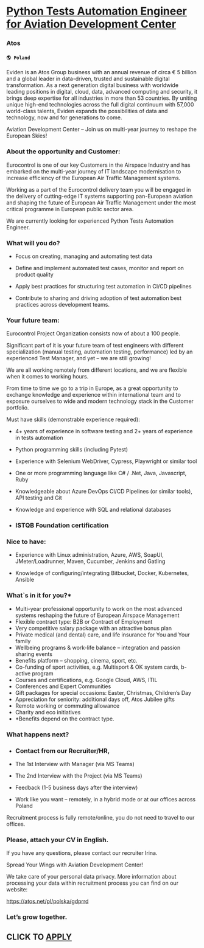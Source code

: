 # [Python Tests Automation Engineer for Aviation Development Center](https://www.remotewlb.com/apply/python-tests-automation-engineer-for-aviation-development-center)  
### Atos  
#### `🌎 Poland`  

Eviden is an Atos Group business with an annual revenue of circa € 5 billion and a global leader in data-driven, trusted and sustainable digital transformation. As a next generation digital business with worldwide leading positions in digital, cloud, data, advanced computing and security, it brings deep expertise for all industries in more than 53 countries. By uniting unique high-end technologies across the full digital continuum with 57,000 world-class talents, Eviden expands the possibilities of data and technology, now and for generations to come.

Aviation Development Center – Join us on multi-year journey to reshape the European Skies!­

### About the opportunity and Customer:

Eurocontrol is one of our key Customers in the Airspace Industry and has embarked on the multi-year journey of IT landscape modernisation to increase efficiency of the European Air Traffic Management systems.

Working as a part of the Eurocontrol delivery team you will be engaged in the delivery of cutting-edge IT systems supporting pan-European aviation and shaping the future of European Air Traffic Management under the most critical programme in European public sector area.

We are currently looking for experienced Python Tests Automation Engineer.

### What will you do?

  * Focus on creating, managing and automating test data

  * Define and implement automated test cases, monitor and report on product quality

  * Apply best practices for structuring test automation in CI/CD pipelines

  * Contribute to sharing and driving adoption of test automation best practices across development teams.

### Your future team:

Eurocontrol Project Organization consists now of about a 100 people.

Significant part of it is your future team of test engineers with different specialization (manual testing, automation testing, performance) led by an experienced Test Manager, and yet – we are still growing!

We are all working remotely from different locations, and we are flexible when it comes to working hours.

From time to time we go to a trip in Europe, as a great opportunity to exchange knowledge and experience within international team and to exposure ourselves to wide and modern technology stack in the Customer portfolio.

Must have skills (demonstrable experience required):

  * 4+ years of experience in software testing and 2+ years of experience in tests automation

  * Python programming skills (including Pytest)

  * Experience with Selenium WebDriver, Cypress, Playwright or similar tool

  * One or more programming language like C# / .Net, Java, Javascript, Ruby

  * Knowledgeable about Azure DevOps CI/CD Pipelines (or similar tools), API testing and Git

  * Knowledge and experience with SQL and relational databases

  * ### ISTQB Foundation certification

### Nice to have:

  * Experience with Linux administration, Azure, AWS, SoapUI, JMeter/Loadrunner, Maven, Cucumber, Jenkins and Gatling

  * Knowledge of configuring/integrating Bitbucket, Docker, Kubernetes, Ansible

### What`s in it for you?*

  * Multi-year professional opportunity to work on the most advanced systems reshaping the future of European Airspace Management
  * Flexible contract type: B2B or Contract of Employment
  * Very competitive salary package with an attractive bonus plan
  * Private medical (and dental) care, and life insurance for You and Your family
  * Wellbeing programs & work-life balance – integration and passion sharing events
  * Benefits platform – shopping, cinema, sport, etc.
  * Co-funding of sport activities, e.g. Multisport & OK system cards, b-active program
  * Courses and certifications, e.g. Google Cloud, AWS, ITIL
  * Conferences and Expert Communities
  * Gift packages for special occasions: Easter, Christmas, Children’s Day
  * Appreciation for seniority: additional days off, Atos Jubilee gifts
  * Remote working or commuting allowance
  * Charity and eco initiatives
  * *Benefits depend on the contract type.

### What happens next?

  * ### Contact from our Recruiter/HR,

  * The 1st Interview with Manager (via MS Teams)

  * The 2nd Interview with the Project (via MS Teams)
  * Feedback (1-5 business days after the interview)
  * Work like you want – remotely, in a hybrid mode or at our offices across Poland

Recruitment process is fully remote/online, you do not need to travel to our offices.

### Please, attach your CV in English.

If you have any questions, please contact our recruiter Irina.

Spread Your Wings with Aviation Development Center!

We take care of your personal data privacy. More information about processing your data within recruitment process you can find on our website:

https://atos.net/pl/polska/gdprrd

### Let’s grow together.

  
## CLICK TO [APPLY](https://www.remotewlb.com/apply/python-tests-automation-engineer-for-aviation-development-center)

